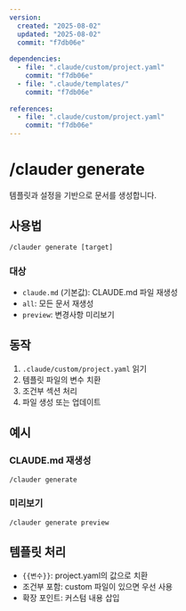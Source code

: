 ```yaml
---
version:
  created: "2025-08-02"
  updated: "2025-08-02"
  commit: "f7db06e"
  
dependencies:
  - file: ".claude/custom/project.yaml"
    commit: "f7db06e"
  - file: ".claude/templates/"
    commit: "f7db06e"
    
references:
  - file: ".claude/custom/project.yaml"
    commit: "f7db06e"
---
```


# /clauder generate

템플릿과 설정을 기반으로 문서를 생성합니다.

## 사용법

```
/clauder generate [target]
```

### 대상

- `claude.md` (기본값): CLAUDE.md 파일 재생성
- `all`: 모든 문서 재생성
- `preview`: 변경사항 미리보기

## 동작

1. `.claude/custom/project.yaml` 읽기
2. 템플릿 파일의 변수 치환
3. 조건부 섹션 처리
4. 파일 생성 또는 업데이트

## 예시

### CLAUDE.md 재생성

```
/clauder generate
```

### 미리보기

```
/clauder generate preview
```

## 템플릿 처리

- `{{변수}}`: project.yaml의 값으로 치환
- 조건부 포함: custom 파일이 있으면 우선 사용
- 확장 포인트: 커스텀 내용 삽입
